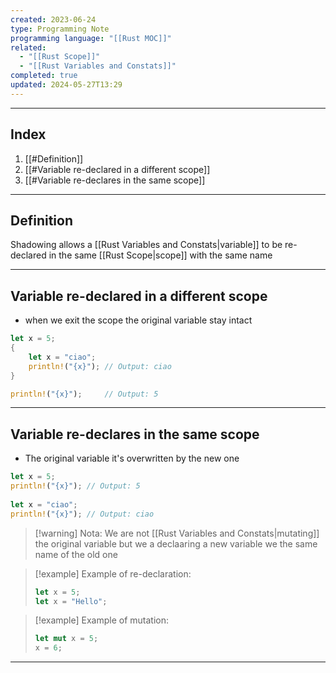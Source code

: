 ```yaml
---
created: 2023-06-24
type: Programming Note
programming language: "[[Rust MOC]]"
related:
  - "[[Rust Scope]]"
  - "[[Rust Variables and Constats]]"
completed: true
updated: 2024-05-27T13:29
---
```

---
## Index
1. [[#Definition]]
2. [[#Variable re-declared in a different scope]]
3. [[#Variable re-declares in the same scope]]

---
## Definition
Shadowing allows a [[Rust Variables and Constats|variable]] to be re-declared in the same [[Rust Scope|scope]] with the same name

---
## Variable re-declared in a different scope
- when we exit the scope the original variable stay intact
```rust
let x = 5;
{
	let x = "ciao";
	println!("{x}"); // Output: ciao
}

println!("{x}");     // Output: 5
```

---
## Variable re-declares in the same scope
- The original variable it's overwritten by the new one
```rust
let x = 5;
println!("{x}"); // Output: 5
    
let x = "ciao";
println!("{x}"); // Output: ciao
```

>[!warning] Nota:
>We are not [[Rust Variables and Constats|mutating]] the original variable but we a declaaring a new variable we the same name of the old one 

>[!example] Example of re-declaration:
>``` rust
>let x = 5;
>let x = "Hello";

>[!example] Example of mutation:
>``` rust
>let mut x = 5;
>x = 6;
>```

---